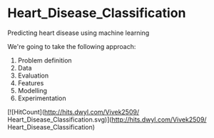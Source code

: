 # Heart_Disease_Classification
Predicting heart disease using machine learning

We're going to take the following approach:
1. Problem definition
2. Data
3. Evaluation
4. Features
5. Modelling
6. Experimentation


[![HitCount](http://hits.dwyl.com/Vivek2509/ Heart_Disease_Classification.svg)](http://hits.dwyl.com/Vivek2509/ Heart_Disease_Classification)
